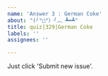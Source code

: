 ```yaml
---
name: 'Answer 3 : German Coke'
about: "(╯°□°）╯︵ ┻━┻"
title: quiz|329|German Coke
labels: ''
assignees: ''

---
```


Just click 'Submit new issue'.
